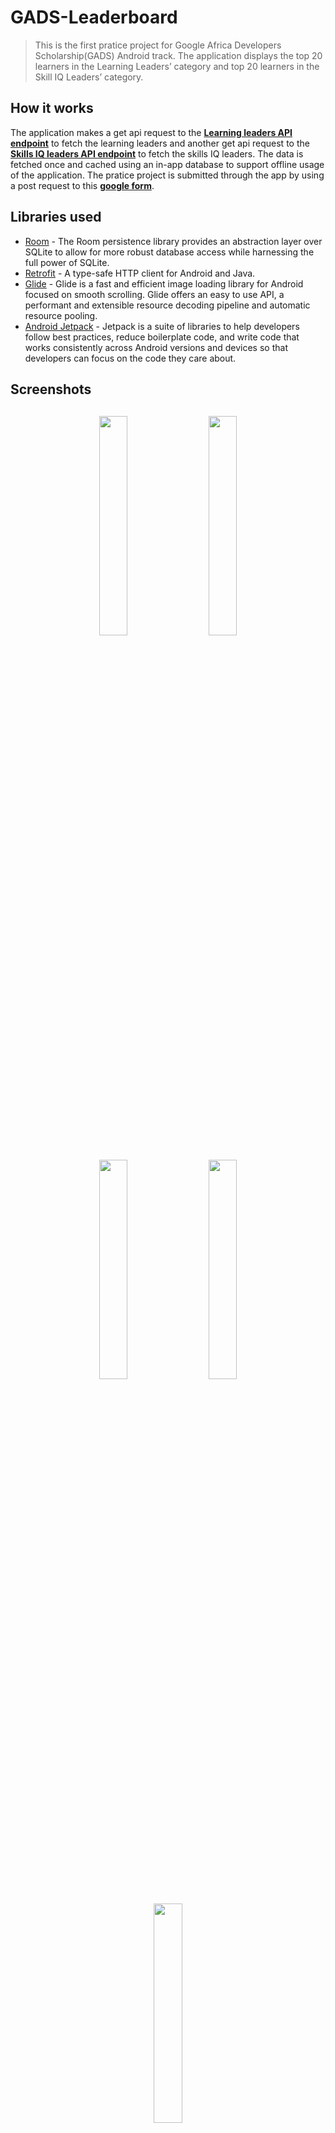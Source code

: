 # GADS-Leaderboard
> This is the first pratice project for Google Africa Developers Scholarship(GADS) Android track. 
> The application displays the top 20 learners in the Learning Leaders’ category and top 20 learners in the Skill IQ Leaders’ category.

## How it works 
The application makes a get api request to the <a href="https://gadsapi.herokuapp.com/api/hours" target="_blank">**Learning leaders API endpoint**</a>
to fetch the learning leaders and another get api request to the <a href="https://gadsapi.herokuapp.com/api/skills" target="_blank">**Skills IQ leaders API endpoint**</a>
to fetch the skills IQ leaders. The data is fetched once and cached using an in-app database to support offline usage of the application. The pratice project is submitted through the app 
by using a post request to this <a href="https://docs.google.com/forms/d/e/1FAIpQLSf9d1TcNU6zc6KR8bSEM41Z1g1zl35cwZr2xyjIhaMAz8WChQ/formResponse" target="_blank">**google form**</a>.

## Libraries used 
- [Room](https://developer.android.com/topic/libraries/architecture/room) - The Room persistence library provides an abstraction layer over SQLite to allow for more robust database access while harnessing the full power of SQLite.
- [Retrofit](https://square.github.io/retrofit/) - A type-safe HTTP client for Android and Java.
- [Glide](https://bumptech.github.io/glide/) - Glide is a fast and efficient image loading library for Android focused on smooth scrolling. Glide offers an easy to use API, a performant and extensible resource decoding pipeline and automatic resource pooling.
- [Android Jetpack](https://developer.android.com/jetpack) - Jetpack is a suite of libraries to help developers follow best practices, reduce boilerplate code, and write code that works consistently across Android versions and devices so that developers can focus on the code they care about.

<h2 align="left">Screenshots</h2>
<h4 align="center">
<img src="https://user-images.githubusercontent.com/43956851/92654676-15c83c00-f2e8-11ea-818c-04676d44967a.png" width="30%" vspace="10" hspace="10">
<img src="https://user-images.githubusercontent.com/43956851/92654294-8f135f00-f2e7-11ea-92fa-2a8c5c9eb952.png" width="30%" vspace="10" hspace="10">
<img src="https://user-images.githubusercontent.com/43956851/92654608-f9c49a80-f2e7-11ea-8f7f-60d2568147a2.png" width="30%" vspace="10" hspace="10">
<img src="https://user-images.githubusercontent.com/43956851/92654884-6a6bb700-f2e8-11ea-9699-6412f5dfce94.png" width="30%" vspace="10" hspace="10">
<img src="(https://user-images.githubusercontent.com/43956851/92654888-6b9ce400-f2e8-11ea-8e41-b329aaac777d.png" width="30%" vspace="10" hspace="10"><br>     


## How to install it 
Clone the repositiory on your local machine, then open the folder with <a href="https://developer.android.com/studio" target="_blank">**Android Studio 4.0**</a> or higher.

